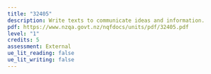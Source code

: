 ```yaml
---
title: "32405"
description: Write texts to communicate ideas and information.
pdf: https://www.nzqa.govt.nz/nqfdocs/units/pdf/32405.pdf
level: "1"
credits: 5
assessment: External
ue_lit_reading: false
ue_lit_writing: false
---
```

